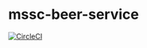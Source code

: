 # mssc-beer-service
[![CircleCI](https://circleci.com/gh/AnsonRaphael/mssc-beer-service/tree/master.svg?style=svg)](https://circleci.com/gh/AnsonRaphael/mssc-beer-service/tree/master)
